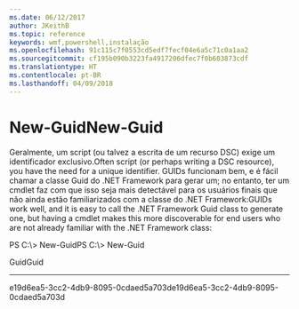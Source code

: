 ```yaml
---
ms.date: 06/12/2017
author: JKeithB
ms.topic: reference
keywords: wmf,powershell,instalação
ms.openlocfilehash: 91c115c7f0553cd5edf7fecf04e6a5c71c0a1aa2
ms.sourcegitcommit: cf195b090b3223fa4917206dfec7f0b603873cdf
ms.translationtype: HT
ms.contentlocale: pt-BR
ms.lasthandoff: 04/09/2018
---
```

# <a name="new-guid"></a><span data-ttu-id="90668-102">New-Guid</span><span class="sxs-lookup"><span data-stu-id="90668-102">New-Guid</span></span>
<span data-ttu-id="90668-103">Geralmente, um script (ou talvez a escrita de um recurso DSC) exige um identificador exclusivo.</span><span class="sxs-lookup"><span data-stu-id="90668-103">Often script (or perhaps writing a DSC resource), you have the need for a unique identifier.</span></span> <span data-ttu-id="90668-104">GUIDs funcionam bem, e é fácil chamar a classe Guid do .NET Framework para gerar um; no entanto, ter um cmdlet faz com que isso seja mais detectável para os usuários finais que não ainda estão familiarizados com a classe do .NET Framework:</span><span class="sxs-lookup"><span data-stu-id="90668-104">GUIDs work well, and it is easy to call the .NET Framework Guid class to generate one, but having a cmdlet makes this more discoverable for end users who are not already familiar with the .NET Framework class:</span></span>

<span data-ttu-id="90668-105">PS C:\\&gt; New-Guid</span><span class="sxs-lookup"><span data-stu-id="90668-105">PS C:\\&gt; New-Guid</span></span>

<span data-ttu-id="90668-106">Guid</span><span class="sxs-lookup"><span data-stu-id="90668-106">Guid</span></span>

----

<span data-ttu-id="90668-107">e19d6ea5-3cc2-4db9-8095-0cdaed5a703d</span><span class="sxs-lookup"><span data-stu-id="90668-107">e19d6ea5-3cc2-4db9-8095-0cdaed5a703d</span></span>